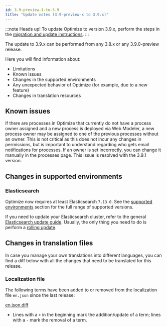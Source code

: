 ```yaml
---
id: 3.9-preview-1-to-3.9
title: "Update notes (3.9-preview-x to 3.9.x)"
---
```


:::note Heads up!
To update Optimize to version 3.9.x, perform the steps in the [migration and update instructions](./instructions.md).
:::

The update to 3.9.x can be performed from any 3.8.x or any 3.9.0-preview release.

Here you will find information about:

- Limitations
- Known issues
- Changes in the supported environments
- Any unexpected behavior of Optimize (for example, due to a new feature)
- Changes in translation resources

## Known issues

If there are processes in Optimize that currently do not have a process owner assigned and a new process is deployed
via Web Modeler, a new process owner may be assigned to one of the previous
processes without an owner. This is not critical as this does not incur any changes in permissions, but is important to understand regarding who gets email notifications for processes. If an owner is set incorrectly, you can change it manually in the processes page.
This issue is resolved with the 3.9.1 version.

## Changes in supported environments

### Elasticsearch

Optimize now requires at least Elasticsearch `7.13.0`.
See the [supported environments]($docs$/reference/supported-environments) section for the full range of supported versions.

If you need to update your Elasticsearch cluster, refer to the general [Elasticsearch update guide](https://www.elastic.co/guide/en/elasticsearch/reference/current/setup-upgrade.html). Usually, the only thing you need to do is perform a [rolling update](https://www.elastic.co/guide/en/elasticsearch/reference/current/rolling-upgrades.html).

## Changes in translation files

In case you manage your own translations into different languages, you can find a diff below with all the changes that need to be translated for this release.

### Localization file

The following terms have been added to or removed from the localization file `en.json` since the last release:

[en.json.diff](../translation-diffs/differences_localization_390_preview_1_390.diff)

- Lines with a `+` in the beginning mark the addition/update of a term; lines with a `-` mark the removal of a term.
